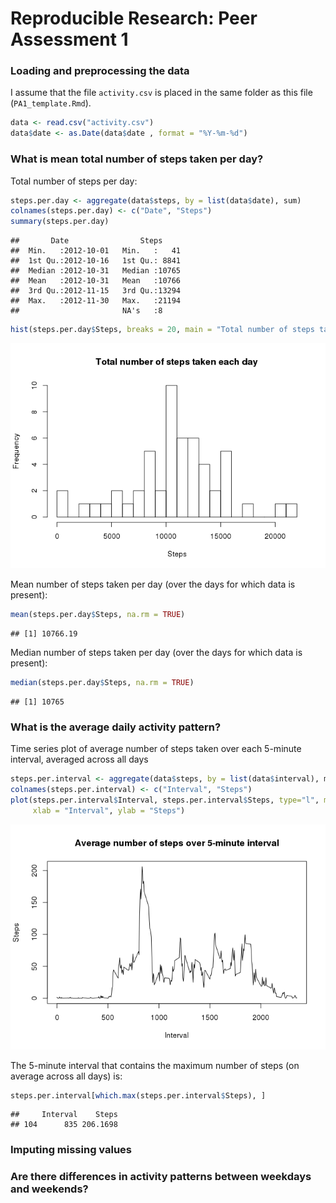 # Reproducible Research: Peer Assessment 1


### Loading and preprocessing the data

I assume that the file `activity.csv` is placed in the same folder as this file (`PA1_template.Rmd`).


```r
data <- read.csv("activity.csv")
data$date <- as.Date(data$date , format = "%Y-%m-%d")
```

### What is mean total number of steps taken per day?

Total number of steps per day:


```r
steps.per.day <- aggregate(data$steps, by = list(data$date), sum)
colnames(steps.per.day) <- c("Date", "Steps")
summary(steps.per.day)
```

```
##       Date                Steps      
##  Min.   :2012-10-01   Min.   :   41  
##  1st Qu.:2012-10-16   1st Qu.: 8841  
##  Median :2012-10-31   Median :10765  
##  Mean   :2012-10-31   Mean   :10766  
##  3rd Qu.:2012-11-15   3rd Qu.:13294  
##  Max.   :2012-11-30   Max.   :21194  
##                       NA's   :8
```


```r
hist(steps.per.day$Steps, breaks = 20, main = "Total number of steps taken each day", xlab = "Steps")
```

![](PA1_template_files/figure-html/unnamed-chunk-3-1.png) 

Mean number of steps taken per day (over the days for which data is present):


```r
mean(steps.per.day$Steps, na.rm = TRUE)
```

```
## [1] 10766.19
```

Median number of steps taken per day (over the days for which data is present):


```r
median(steps.per.day$Steps, na.rm = TRUE)
```

```
## [1] 10765
```


### What is the average daily activity pattern?

Time series plot of average number of steps taken over each 5-minute interval, averaged across all days


```r
steps.per.interval <- aggregate(data$steps, by = list(data$interval), mean, na.rm = TRUE)
colnames(steps.per.interval) <- c("Interval", "Steps")
plot(steps.per.interval$Interval, steps.per.interval$Steps, type="l", main = "Average number of steps over 5-minute interval", 
     xlab = "Interval", ylab = "Steps")
```

![](PA1_template_files/figure-html/unnamed-chunk-6-1.png) 

The 5-minute interval that contains the maximum number of steps (on average across all days) is:


```r
steps.per.interval[which.max(steps.per.interval$Steps), ]
```

```
##     Interval    Steps
## 104      835 206.1698
```

### Imputing missing values



### Are there differences in activity patterns between weekdays and weekends?
